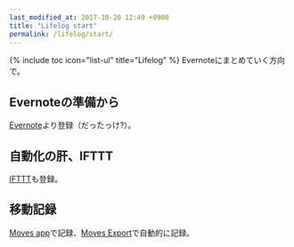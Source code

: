 ```yaml
---
last_modified_at: 2017-10-20 12:49 +0900
title: "Lifelog start"
permalink: /lifelog/start/
---
```

{% include toc icon="list-ul" title="Lifelog" %}
Evernoteにまとめていく方向で。

## Evernoteの準備から
[Evernote](https://evernote.com/intl/jp/)より登録（だったっけ?）。

## 自動化の肝、IFTTT
[IFTTT](https://ifttt.com)も登録。

## 移動記録
[Moves app](http://www.moves-app.com/)で記録、[Moves Export](http://www.moves-export.com/)で自動的に記録。

